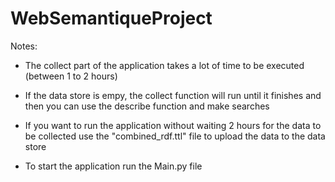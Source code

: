 # WebSemantiqueProject

Notes:
* The collect part of the application takes a lot of time to be executed (between 1 to 2 hours)
* If the data store is empy, the collect function will run until it finishes and then you can use the describe function and make searches
* If you want to run the application without waiting 2 hours for the data to be collected use the "combined_rdf.ttl" file to upload the data to the data store

* To start the application run the Main.py file
